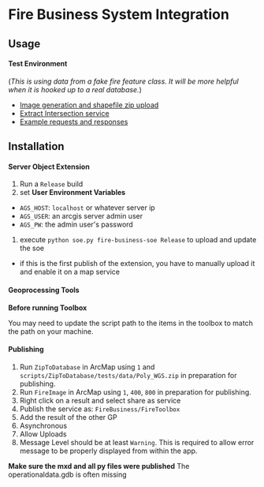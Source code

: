 # Fire Business System Integration

## Usage

#### Test Environment
(_This is using data from a fake fire feature class. It will be more helpful when it is hooked up to a real database._)

- [Image generation and shapefile zip upload](http://test.mapserv.utah.gov/arcgis/rest/services/FireBusinessSystem/FireToolbox/GPServer)
- [Extract Intersection service](http://test.mapserv.utah.gov/arcgis/rest/services/FireBusinessSystem/FireAreas/MapServer/exts/FireBusinessSoe/ExtractIntersections)
- [Example requests and responses](https://gist.github.com/steveoh/42c89e58e1c98c8f7f9d66a4c4dc47d6)

## Installation

#### Server Object Extension

1. Run a `Release` build
1. set **User Environment Variables**
  - `AGS_HOST`: `localhost` or whatever server ip
  - `AGS_USER`: an arcgis server admin user
  - `AGS_PW`: the admin user's password
1. execute `python soe.py fire-business-soe Release` to upload and update the soe
  - if this is the first publish of the extension, you have to manually upload it and enable it on a map service

#### Geoprocessing Tools

**Before running Toolbox**

You may need to update the script path to the items in the toolbox to match the path on your machine.

#### Publishing

1. Run `ZipToDatabase` in ArcMap using `1` and `scripts/ZipToDatabase/tests/data/Poly_WGS.zip` in preparation for publishing.
1. Run `FireImage` in ArcMap using `1`, `400`, `800` in preparation for publishing.
1. Right click on a result and select share as service
1. Publish the service as: `FireBusiness/FireToolbox`
1. Add the result of the other GP 
1. Asynchronous
1. Allow Uploads
1. Message Level should be at least `Warning`. This is required to allow error message to be properly displayed from within the app.

**Make sure the mxd and all py files were published**
The operationaldata.gdb is often missing
